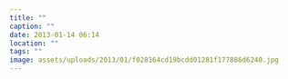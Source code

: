 ```yaml
---
title: ""
caption: ""
date: 2013-01-14 06:14
location: ""
tags: ""
image: assets/uploads/2013/01/f028164cd19bcdd01281f177886d6240.jpg
---
```

